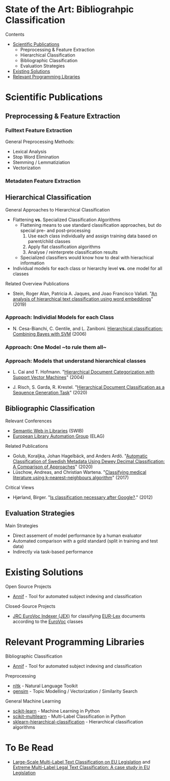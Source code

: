 # State of the Art: Bibliograhpic Classification

Contents
- [Scientific Publications](#scientific-publications)
  - Preprocessing & Feature Extraction
  - Hierarchical Classification
  - Bibliographic Classification
  - Evaluation Strategies
- [Existing Solutions](#existing-solutions)
- [Relevant Programming Libraries](#relevant-programming-libraries)

# Scientific Publications

## Preprocessing & Feature Extraction

### Fulltext Feature Extraction

General Preprocessing Methods:
- Lexical Analysis
- Stop Word Elimination
- Stemming / Lemmatiziation
- Vectorization

### Metadaten Feature Extraction

## Hierarchical Classification

General Approaches to Hierarchical Classification
- Flattening **vs.** Specialized Classification Algorithms
  - Flattening means to use standard classification approaches, but do special pre- and post-processing
    1. Use each class individually and assign training data based on parent/child classes
    2. Apply flat classification algorithms
    3. Analyse / reinterprete classification results
  - Specialized classifiers would know how to deal with hierachical information
- Individual models for each class or hierarchy level **vs.** one model for all classes

Related Overview Publications
- Stein, Roger Alan, Patricia A. Jaques, and Joao Francisco Valiati. "[An analysis of hierarchical text classification using word embeddings](https://arxiv.org/pdf/1809.01771)" (2019)

### Approach: Individial Models for each Class

- N. Cesa-Bianchi, C. Gentile, and L. Zaniboni. [Hierarchical classification: Combining Bayes with SVM](http://citeseerx.ist.psu.edu/viewdoc/download?doi=10.1.1.98.7332&rep=rep1&type=pdf) (2006)

### Approach: One Model ~to rule them all~

### Approach: Models that understand hierarchical classes

- L. Cai and T. Hofmann. "[Hierarchical Document Categorization with Support Vector Machines](http://citeseerx.ist.psu.edu/viewdoc/download?doi=10.1.1.408.5940&rep=rep1&type=pdf)" (2004)

- J. Risch, S. Garda, R. Krestel. "[Hierarchical Document Classification as a Sequence Generation Task](https://hpi.de/fileadmin/user_upload/fachgebiete/naumann/people/risch/risch2020hierarchical.pdf)" (2020)

## Bibliographic Classification

Relevant Conferences
- [Semantic Web in Libraries](http://swib.org/) (SWIB)
- [European Library Automation Group](https://elag.org/) (ELAG)

Related Publications
- Golub, Koraljka, Johan Hagelbäck, and Anders Ardö. "[Automatic Classification of Swedish Metadata Using Dewey Decimal Classification: A Comparison of Approaches](https://www.sciendo.com/article/10.2478/jdis-2020-0003)" (2020)
- Lüschow, Andreas, and Christian Wartena. "[Classifying medical literature using k-nearest-neighbours algorithm](https://serwiss.bib.hs-hannover.de/frontdoor/deliver/index/docId/1146/file/Lueschow_Wartena_classifying.pdf)" (2017)

Critical Views
- Hjørland, Birger. "[Is classification necessary after Google?](https://sites.evergreen.edu/wp-content/uploads/sites/226/2016/08/hjorland-classification-after-google.pdf)." (2012)

## Evaluation Strategies

Main Strategies
- Direct assement of model performance by a human evaluator
- Automated comparison with a gold standard (split in training and test data)
- Indirectly via task-based performance

# Existing Solutions

Open Source Projects
- [Annif](https://annif.org/) -
Tool for automated subject indexing and classification

Closed-Source Projects
- [JRC EuroVoc Indexer (JEX)](https://ec.europa.eu/jrc/en/language-technologies/jrc-eurovoc-indexer) for classifying [EUR-Lex](https://eur-lex.europa.eu/homepage.html?locale=de) documents according to the [EuroVoc](https://eur-lex.europa.eu/browse/eurovoc.html?locale=de) classes


# Relevant Programming Libraries

Bibliographic Classification
- [Annif](https://annif.org/) -
Tool for automated subject indexing and classification

Preprocessing
- [nltk](https://www.nltk.org/) - Natural Language Toolkit
- [gensim](https://radimrehurek.com/gensim/) - Topic Modelling / Vectorization / Similarity Search

General Machine Learning
- [scikit-learn](https://scikit-learn.org/) - Machine Learning in Python
- [scikit-multilearn](http://scikit.ml/) - Multi-Label Classification in Python
- [sklearn-hierarchical-classification](https://github.com/globality-corp/sklearn-hierarchical-classification) - Hierarchical classification algorithms

# To Be Read

- [Large-Scale Multi-Label Text Classification on EU Legislation](https://arxiv.org/pdf/1906.02192v1.pdf) and [Extreme Multi-Label Legal Text Classification:
A case study in EU Legislation](https://arxiv.org/pdf/1905.10892.pdf)